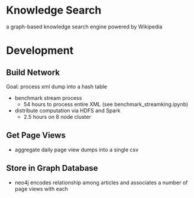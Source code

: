 # Knowledge Search
a graph-based knowledge search engine powered by Wikipedia


# Development

## Build Network 
Goal: process xml dump into a hash table

* benchmark stream process
    * 54 hours to process entire XML (see benchmark_streamking.ipynb)
* distribute computation via HDFS and Spark
    * 2.5 hours on 8 node cluster 

## Get Page Views 
* aggregate daily page view dumps into a single csv


## Store in Graph Database

* neo4j encodes relationship among articles and associates a number of page views with each








